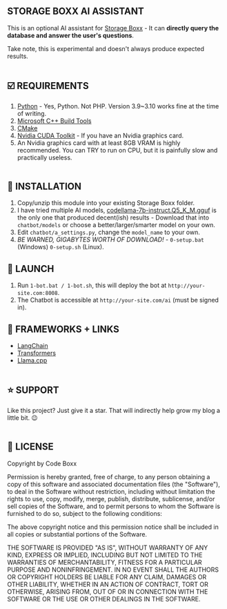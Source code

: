 ## STORAGE BOXX AI ASSISTANT
This is an optional AI assistant for [Storage Boxx](https://github.com/code-boxx/Storage-Boxx-PHP-Inventory-System) - It can **directly query the database and answer the user's questions**.

Take note, this is experimental and doesn't always produce expected results.
<br><br>

## :ballot_box_with_check: REQUIREMENTS
1) [Python](https://www.python.org/) - Yes, Python. Not PHP. Version 3.9~3.10 works fine at the time of writing.
2) [Microsoft C++ Build Tools](https://visualstudio.microsoft.com/downloads/?q=build+tools)
3) [CMake](https://cmake.org/)
4) [Nvidia CUDA Toolkit](https://developer.nvidia.com/cuda-toolkit) - If you have an Nvidia graphics card.
5) An Nvidia graphics card with at least 8GB VRAM is highly recommended. You can TRY to run on CPU, but it is painfully slow and practically useless.
<br><br>

## :floppy_disk: INSTALLATION
1) Copy/unzip this module into your existing Storage Boxx folder.
2) I have tried multiple AI models, [codellama-7b-instruct.Q5_K_M.gguf](https://huggingface.co/TheBloke/CodeLlama-7B-Instruct-GGUF/tree/main) is the only one that produced decent(ish) results - Download that into `chatbot/models` or choose a better/larger/smarter model on your own.
3) Edit `chatbot/a_settings.py`, change the `model_name` to your own.
4) *BE WARNED, GIGABYTES WORTH OF DOWNLOAD!* - `0-setup.bat` (Windows) `0-setup.sh` (Linux).

## :rocket: LAUNCH
1) Run `1-bot.bat / 1-bot.sh`, this will deploy the bot at `http://your-site.com:8008`.
2) The Chatbot is accessible at `http://your-site.com/ai` (must be signed in).

## :electric_plug: FRAMEWORKS + LINKS
- [LangChain](https://www.langchain.com/)
- [Transformers](https://huggingface.co/docs/transformers/index)
- [Llama.cpp](https://github.com/ggerganov/llama.cpp)
<br><br>

## :star: SUPPORT
Like this project? Just give it a star. That will indirectly help grow my blog a little bit. :wink:
<br><br>

## :newspaper: LICENSE
Copyright by Code Boxx

Permission is hereby granted, free of charge, to any person obtaining a copy
of this software and associated documentation files (the "Software"), to deal
in the Software without restriction, including without limitation the rights
to use, copy, modify, merge, publish, distribute, sublicense, and/or sell
copies of the Software, and to permit persons to whom the Software is
furnished to do so, subject to the following conditions:

The above copyright notice and this permission notice shall be included in all
copies or substantial portions of the Software.

THE SOFTWARE IS PROVIDED "AS IS", WITHOUT WARRANTY OF ANY KIND, EXPRESS OR
IMPLIED, INCLUDING BUT NOT LIMITED TO THE WARRANTIES OF MERCHANTABILITY,
FITNESS FOR A PARTICULAR PURPOSE AND NONINFRINGEMENT. IN NO EVENT SHALL THE
AUTHORS OR COPYRIGHT HOLDERS BE LIABLE FOR ANY CLAIM, DAMAGES OR OTHER
LIABILITY, WHETHER IN AN ACTION OF CONTRACT, TORT OR OTHERWISE, ARISING FROM,
OUT OF OR IN CONNECTION WITH THE SOFTWARE OR THE USE OR OTHER DEALINGS IN THE
SOFTWARE.

